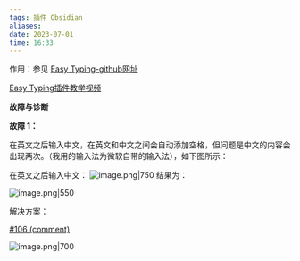 ```yaml
---
tags: 插件 Obsidian
aliases: 
date: 2023-07-01
time: 16:33
---
```


作用：参见 [Easy Typing-github网址](https://github.com/Yaozhuwa/easy-typing-obsidian)

[Easy Typing插件教学视频](https://www.bilibili.com/video/BV1jg411n7A4?t=1.2)


**故障与诊断**

**故障 1：**

在英文之后输入中文，在英文和中文之间会自动添加空格，但问题是中文的内容会出现两次。（我用的输入法为微软自带的输入法），如下图所示：

在英文之后输入中文：
![image.png|750](https://zbn-picture-1319009493.cos.ap-guangzhou.myqcloud.com/public-pic/202309020922607.png)
结果为：

![image.png|550](https://zbn-picture-1319009493.cos.ap-guangzhou.myqcloud.com/public-pic/202309020923967.png)

解决方案：

[#106 (comment)](https://github.com/Yaozhuwa/easy-typing-obsidian/issues/106#issuecomment-1425111134)

![image.png|700](https://zbn-picture-1319009493.cos.ap-guangzhou.myqcloud.com/public-pic/202309020926778.png)







